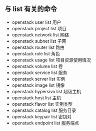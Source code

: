 
## 与 list 有关的命令

- openstack user list 用户
- openstack project list 项目
- openstack network list 网络
- openstack subnet list 子网
- openstack router list 路由
- openstack role list 角色
- openstack usage list 项目资源使用情况
- openstack volume list 卷
- openstack service list 服务
- openstack server list 实例
- openstack image list 镜像
- openstack hypersivo list 超级主机
- openstack host list 主机
- openstack flavor list 实例类型
- openstack catalog list 服务目录
- openstack keypair list 密钥对
- openstack endpoint list 服务端点
